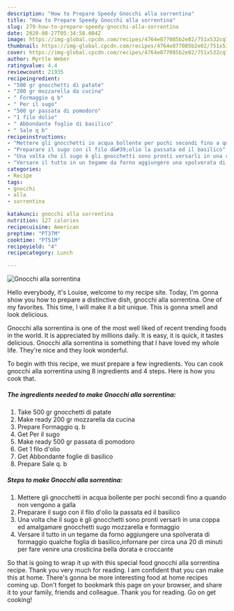```yaml
---
description: "How to Prepare Speedy Gnocchi alla sorrentina"
title: "How to Prepare Speedy Gnocchi alla sorrentina"
slug: 279-how-to-prepare-speedy-gnocchi-alla-sorrentina
date: 2020-08-27T05:34:58.004Z
image: https://img-global.cpcdn.com/recipes/4764e877085b2e02/751x532cq70/gnocchi-alla-sorrentina-recipe-main-photo.jpg
thumbnail: https://img-global.cpcdn.com/recipes/4764e877085b2e02/751x532cq70/gnocchi-alla-sorrentina-recipe-main-photo.jpg
cover: https://img-global.cpcdn.com/recipes/4764e877085b2e02/751x532cq70/gnocchi-alla-sorrentina-recipe-main-photo.jpg
author: Myrtle Weber
ratingvalue: 4.4
reviewcount: 21935
recipeingredient:
- "500 gr gnocchetti di patate"
- "200 gr mozzarella da cucina"
- " Formaggio q b"
- " Per il sugo"
- "500 gr passata di pomodoro"
- "1 filo dolio"
- " Abbondante foglie di basilico"
- " Sale q b"
recipeinstructions:
- "Mettere gli gnocchetti in acqua bollente per pochi secondi fino a quando non vengono a galla"
- "Preparare il sugo con il filo d&#39;olio la passata ed il basilico"
- "Una volta che il sugo è gli gnocchetti sono pronti versarli in una coppa ed amalgamare gnocchetti sugo mozzarella e formaggio"
- "Versare il tutto in un tegame da forno aggiungere una spolverata di formaggio qualche foglia di basilico,infornare per circa una 20 di minuti per fare venire una crosticina bella dorata e croccante"
categories:
- Recipe
tags:
- gnocchi
- alla
- sorrentina

katakunci: gnocchi alla sorrentina 
nutrition: 127 calories
recipecuisine: American
preptime: "PT37M"
cooktime: "PT51M"
recipeyield: "4"
recipecategory: Lunch

---
```



![Gnocchi alla sorrentina](https://img-global.cpcdn.com/recipes/4764e877085b2e02/751x532cq70/gnocchi-alla-sorrentina-recipe-main-photo.jpg)

Hello everybody, it's Louise, welcome to my recipe site. Today, I'm gonna show you how to prepare a distinctive dish, gnocchi alla sorrentina. One of my favorites. This time, I will make it a bit unique. This is gonna smell and look delicious.



Gnocchi alla sorrentina is one of the most well liked of recent trending foods in the world. It is appreciated by millions daily. It is easy, it is quick, it tastes delicious. Gnocchi alla sorrentina is something that I have loved my whole life. They're nice and they look wonderful.


To begin with this recipe, we must prepare a few ingredients. You can cook gnocchi alla sorrentina using 8 ingredients and 4 steps. Here is how you cook that.

<!--inarticleads1-->

##### The ingredients needed to make Gnocchi alla sorrentina:

1. Take 500 gr gnocchetti di patate
1. Make ready 200 gr mozzarella da cucina
1. Prepare  Formaggio q. b
1. Get  Per il sugo
1. Make ready 500 gr passata di pomodoro
1. Get 1 filo d&#39;olio
1. Get  Abbondante foglie di basilico
1. Prepare  Sale q. b




<!--inarticleads2-->

##### Steps to make Gnocchi alla sorrentina:

1. Mettere gli gnocchetti in acqua bollente per pochi secondi fino a quando non vengono a galla
1. Preparare il sugo con il filo d&#39;olio la passata ed il basilico
1. Una volta che il sugo è gli gnocchetti sono pronti versarli in una coppa ed amalgamare gnocchetti sugo mozzarella e formaggio
1. Versare il tutto in un tegame da forno aggiungere una spolverata di formaggio qualche foglia di basilico,infornare per circa una 20 di minuti per fare venire una crosticina bella dorata e croccante




So that is going to wrap it up with this special food gnocchi alla sorrentina recipe. Thank you very much for reading. I am confident that you can make this at home. There's gonna be more interesting food at home recipes coming up. Don't forget to bookmark this page on your browser, and share it to your family, friends and colleague. Thank you for reading. Go on get cooking!
